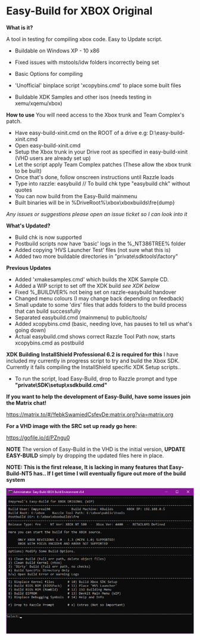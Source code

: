 # Easy-Build for XBOX Original



**What is it?**

A tool in testing for compiling xbox code. Easy to Update script.

- Buildable on Windows XP - 10 x86

- Fixed issues with mstools/idw folders incorrectly being set

- Basic Options for compiling

- 'Unofficial' binplace script 'xcopybins.cmd' to place some built files

- Buildable XDK Samples and other isos (needs testing in xemu/xqemu/xbox)


**How to use**
You will need access to the Xbox trunk and Team Complex's patch.

- Have easy-build-xinit.cmd on the ROOT of a drive e.g: D:\easy-build-xinit.cmd
- Open easy-build-xinit.cmd
- Setup the Xbox trunk in your Drive root as specified in easy-build-xinit (VHD users are already set up)
- Let the script apply Team Complex patches (These allow the xbox trunk to be built)
- Once that's done, follow onscreen instructions until Razzle loads
- Type into razzle: easybuild     // To build chk type "easybuild chk" without quotes
- You can now build from the Easy-Build mainmenu
- Built binaries will be in %DriveRoot%\xbox\xboxbuilds\fre\{dump}

*Any issues or suggestions please open an issue ticket so I can look into it*

**What's Updated?**
- Build chk is now supported
- Postbuild scripts now have 'basic' logs in the %_NT386TREE% folder
- Added copying 'HVS Launcher Test' files (not sure what this is)
- Added two more buildable directories in "private\sdktools\factory"

**Previous Updates**

- Added 'xmakesamples.cmd' which builds the XDK Sample CD.
- Added a WIP script to set off the XDK build *see XDK below*
- Fixed %_BUILDVER% not being set on razzle-easybuild handover
- Changed menu colours (I may change back depending on feedback)
- Small update to some 'dirs' files that adds folders to the build process that can build successfully
- Separated easybuild.cmd (mainmenu) to public/tools/ 
- Added xcopybins.cmd (basic, needing love, has pauses to tell us what's going down)
- Actual easybuild.cmd shows correct Razzle Tool Path now, starts xcopybins.cmd as postbuild
  
**XDK Building**
**InstallShield Professional 6.2 is required for this**
I have included my currently in progress script to try and build the Xbox SDK. Currently it fails compiling the InstallShield specific XDK Setup scripts.. 

- To run the script, load Easy-Build, drop to Razzle prompt and type **"private\SDK\setup\xsdkbuild.cmd"**

  
**If you want to help the development of Easy-Build, have some issues join the Matrix chat!**

  https://matrix.to/#/!febkSwamiedCsfevDe:matrix.org?via=matrix.org
  
**For a VHD image with the SRC set up ready go here:**

  https://gofile.io/d/PZngu0

**NOTE** The version of Easy-Build in the VHD is the initial version, **UPDATE EASY-BUILD** simply by dropping the updated files here in place.


  **NOTE: This is the first release, It is lacking in many features that Easy-Build-NT5 has.. If I get time I will eventually figure out more of the build system**
  
  ![Menu](https://github.com/Empyreal96/easy-build-xbox/raw/main/menu.png)
